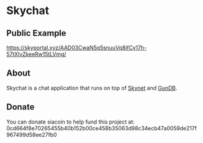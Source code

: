 # Skychat

## Public Example

https://skyportal.xyz/AAD03CwaN5q5snuuVq8ifCv17h-57tXIvZkeeRw15tLVmg/

## About

Skychat is a chat application that runs on top of [Skynet](https://github.com/NebulousLabs/skynet-webportal) and [GunDB](https://gun.eco/).

## Donate 
You can donate siacoin to help fund this project at: 0cd664f8e70265455b40b152b00ce458b35063d98c34ecb47a0059de217f967499d58ee27fb0
